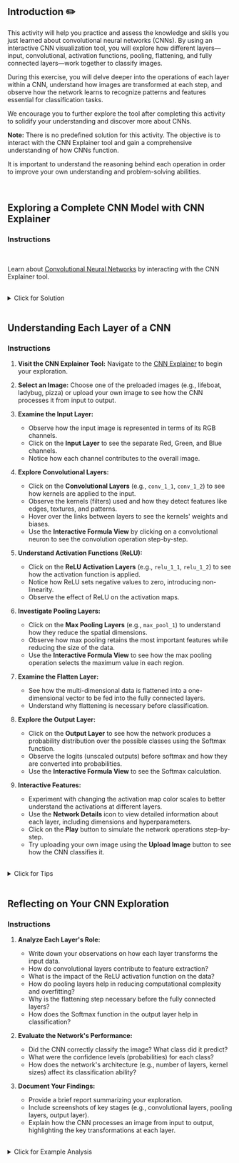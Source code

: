 <!-- # Building a Complete CNN: Understanding Convolutional Neural Networks from Input to Output -->

## Introduction :pencil2:

This activity will help you practice and assess the knowledge and skills you just learned about convolutional neural networks (CNNs). By using an interactive CNN visualization tool, you will explore how different layers—input, convolutional, activation functions, pooling, flattening, and fully connected layers—work together to classify images.

During this exercise, you will delve deeper into the operations of each layer within a CNN, understand how images are transformed at each step, and observe how the network learns to recognize patterns and features essential for classification tasks.

We encourage you to further explore the tool after completing this activity to solidify your understanding and discover more about CNNs.

**Note:** There is no predefined solution for this activity. The objective is to interact with the CNN Explainer tool and gain a comprehensive understanding of how CNNs function.

It is important to understand the reasoning behind each operation in order to improve your own understanding and problem-solving abilities.

<br>

## Exploring a Complete CNN Model with CNN Explainer

### Instructions

<br>

Learn about [Convolutional Neural Networks](https://poloclub.github.io/cnn-explainer/) by interacting with the CNN Explainer tool.

<br>

<details style="font-size: 14px; cursor: pointer; outline: none;">
<summary> Click for Solution </summary>

This activity involves exploring the CNN Explainer tool; there is no single solution. Engage with each layer to understand its function.

</details>

<br>

## Understanding Each Layer of a CNN

### Instructions

1. **Visit the CNN Explainer Tool:** Navigate to the [CNN Explainer](https://poloclub.github.io/cnn-explainer/) to begin your exploration.

2. **Select an Image:** Choose one of the preloaded images (e.g., lifeboat, ladybug, pizza) or upload your own image to see how the CNN processes it from input to output.

3. **Examine the Input Layer:**
   - Observe how the input image is represented in terms of its RGB channels.
   - Click on the **Input Layer** to see the separate Red, Green, and Blue channels.
   - Notice how each channel contributes to the overall image.

4. **Explore Convolutional Layers:**
   - Click on the **Convolutional Layers** (e.g., `conv_1_1`, `conv_1_2`) to see how kernels are applied to the input.
   - Observe the kernels (filters) used and how they detect features like edges, textures, and patterns.
   - Hover over the links between layers to see the kernels' weights and biases.
   - Use the **Interactive Formula View** by clicking on a convolutional neuron to see the convolution operation step-by-step.

5. **Understand Activation Functions (ReLU):**
   - Click on the **ReLU Activation Layers** (e.g., `relu_1_1`, `relu_1_2`) to see how the activation function is applied.
   - Notice how ReLU sets negative values to zero, introducing non-linearity.
   - Observe the effect of ReLU on the activation maps.

6. **Investigate Pooling Layers:**
   - Click on the **Max Pooling Layers** (e.g., `max_pool_1`) to understand how they reduce the spatial dimensions.
   - Observe how max pooling retains the most important features while reducing the size of the data.
   - Use the **Interactive Formula View** to see how the max pooling operation selects the maximum value in each region.

7. **Examine the Flatten Layer:**
   - See how the multi-dimensional data is flattened into a one-dimensional vector to be fed into the fully connected layers.
   - Understand why flattening is necessary before classification.

8. **Explore the Output Layer:**
   - Click on the **Output Layer** to see how the network produces a probability distribution over the possible classes using the Softmax function.
   - Observe the logits (unscaled outputs) before softmax and how they are converted into probabilities.
   - Use the **Interactive Formula View** to see the Softmax calculation.

9. **Interactive Features:**
   - Experiment with changing the activation map color scales to better understand the activations at different layers.
   - Use the **Network Details** icon to view detailed information about each layer, including dimensions and hyperparameters.
   - Click on the **Play** button to simulate the network operations step-by-step.
   - Try uploading your own image using the **Upload Image** button to see how the CNN classifies it.

<br>

<details style="font-size: 14px; cursor: pointer; outline: none;">
<summary> Click for Tips </summary>

1. In the convolutional layers, pay attention to how different kernels detect various features in the image.
2. Notice the importance of non-linearity introduced by the ReLU activation function.
3. Observe how max pooling layers help in reducing overfitting by discarding less important activations.
4. Understand how the Softmax function in the output layer converts logits into probabilities for classification.

</details>

<br>

## Reflecting on Your CNN Exploration

### Instructions

1. **Analyze Each Layer's Role:**
   - Write down your observations on how each layer transforms the input data.
   - How do convolutional layers contribute to feature extraction?
   - What is the impact of the ReLU activation function on the data?
   - How do pooling layers help in reducing computational complexity and overfitting?
   - Why is the flattening step necessary before the fully connected layers?
   - How does the Softmax function in the output layer help in classification?

2. **Evaluate the Network's Performance:**
   - Did the CNN correctly classify the image? What class did it predict?
   - What were the confidence levels (probabilities) for each class?
   - How does the network's architecture (e.g., number of layers, kernel sizes) affect its classification ability?

3. **Document Your Findings:**
   - Provide a brief report summarizing your exploration.
   - Include screenshots of key stages (e.g., convolutional layers, pooling layers, output layer).
   - Explain how the CNN processes an image from input to output, highlighting the key transformations at each layer.

<br>

<details style="font-size: 14px; cursor: pointer; outline: none;">
<summary> Click for Example Analysis </summary>

Upon examining the CNN using the image of a "pizza," I observed the following:

- **Convolutional Layers:** The convolutional layers applied multiple kernels to detect edges and patterns in the image. The kernels highlighted features such as the circular shape of the pizza and the textures of the toppings.
- **ReLU Activation:** The ReLU layers introduced non-linearity by setting negative values to zero, which helped in emphasizing important features and discarding irrelevant ones.
- **Pooling Layers:** The max pooling layers reduced the spatial dimensions of the data, making the network more computationally efficient. Despite the reduction, key features like the pizza's outline remained prominent.
- **Flatten Layer:** The data was flattened into a one-dimensional vector, preparing it for the fully connected output layer.
- **Output Layer:** The Softmax function converted the logits into probabilities. The network predicted the image as "pizza" with a confidence level of 98%, correctly classifying the image.

Overall, each layer played a crucial role in transforming the input image into a set of features that could be used for accurate classification.

</details>

<!-- keep adding as many as you find suitable -->
